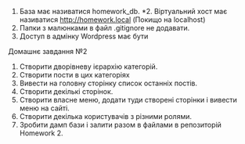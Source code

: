 1. База має називатися homework_db.
*2. Віртуальний хост має називатися http://homework.local (Покищо на localhost)
3. Папки з малюнками в файл .gitignore не додавати.
4. Доступ в адмінку Wordpress має бути 

Домашнє завдання №2
1. Створити дворівневу ієрархію категорій.
2. Створити пости в цих категоріях
3. Вивести на головну сторінку список останніх постів.
4. Створити декількі сторінок.
5. Створити власне меню, додати туди створені сторінки і вивести меню на сайті.
6. Створити декілька користувачів з різними ролями.
7. Зробити дамп бази і залити разом в файлами в репозиторій Homework 2.


